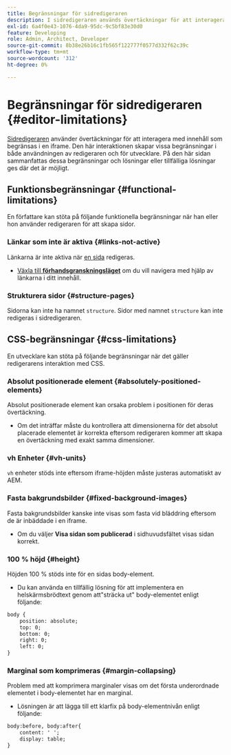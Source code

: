 ```yaml
---
title: Begränsningar för sidredigeraren
description: I sidredigeraren används övertäckningar för att interagera med innehåll som begränsas i en iframe. Den här interaktionen skapar vissa begränsningar i både användningen av redigeraren och för utvecklare.
exl-id: 6a4f0e43-1076-4da9-95dc-9c5bf83e30d0
feature: Developing
role: Admin, Architect, Developer
source-git-commit: 8b38e26b16c1fb565f122777f0577d332f62c39c
workflow-type: tm+mt
source-wordcount: '312'
ht-degree: 0%

---
```



# Begränsningar för sidredigeraren {#editor-limitations}

[Sidredigeraren](/help/sites-cloud/authoring/page-editor/introduction.md) använder övertäckningar för att interagera med innehåll som begränsas i en iframe. Den här interaktionen skapar vissa begränsningar i både användningen av redigeraren och för utvecklare. På den här sidan sammanfattas dessa begränsningar och lösningar eller tillfälliga lösningar ges där det är möjligt.

## Funktionsbegränsningar {#functional-limitations}

En författare kan stöta på följande funktionella begränsningar när han eller hon använder redigeraren för att skapa sidor.

### Länkar som inte är aktiva {#links-not-active}

Länkarna är inte aktiva när [en sida &#x200B;](/help/sites-cloud/authoring/page-editor/edit-content.md) redigeras.

* [Växla till **förhandsgranskningsläget**](/help/sites-cloud/authoring/page-editor/introduction.md#preview-mode) om du vill navigera med hjälp av länkarna i ditt innehåll.

### Strukturera sidor {#structure-pages}

Sidorna kan inte ha namnet `structure`. Sidor med namnet `structure` kan inte redigeras i sidredigeraren.

## CSS-begränsningar {#css-limitations}

En utvecklare kan stöta på följande begränsningar när det gäller redigerarens interaktion med CSS.

### Absolut positionerade element {#absolutely-positioned-elements}

Absolut positionerade element kan orsaka problem i positionen för deras övertäckning.

* Om det inträffar måste du kontrollera att dimensionerna för det absolut placerade elementet är korrekta eftersom redigeraren kommer att skapa en övertäckning med exakt samma dimensioner.

### vh Enheter {#vh-units}

`vh` enheter stöds inte eftersom iframe-höjden måste justeras automatiskt av AEM.

### Fasta bakgrundsbilder {#fixed-background-images}

Fasta bakgrundsbilder kanske inte visas som fasta vid bläddring eftersom de är inbäddade i en iframe.

* Om du väljer **Visa sidan som publicerad** i sidhuvudsfältet visas sidan korrekt.

### 100 % höjd {#height}

Höjden 100 % stöds inte för en sidas body-element.

* Du kan använda en tillfällig lösning för att implementera en helskärmsbrödtext genom att&quot;sträcka ut&quot; body-elementet enligt följande:

```xml
body {
    position: absolute;
    top: 0;
    bottom: 0;
    right: 0;
    left: 0;
}
```

### Marginal som komprimeras {#margin-collapsing}

Problem med att komprimera marginaler visas om det första underordnade elementet i body-elementet har en marginal.

* Lösningen är att lägga till ett klarfix på body-elementnivån enligt följande:

```xml
body:before, body:after{
    content: ' ';
    display: table;
}
```
